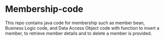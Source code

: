 # Membership-code
This repo contains java code for membership such as member bean, Business Logic code, and Data Access Object code with function to insert a member, to retrieve member details and to delete a member is provided.
